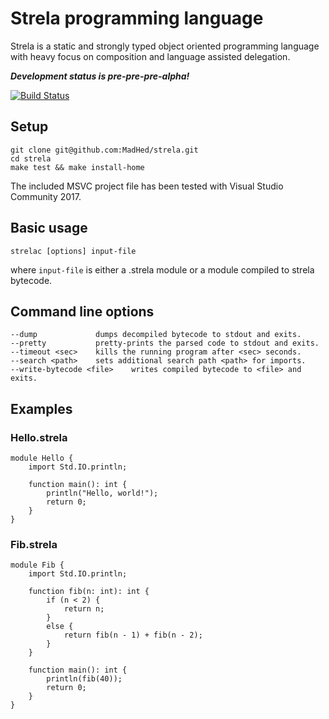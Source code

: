 # Strela programming language
Strela is a static and strongly typed object oriented programming language with heavy focus on composition and language assisted delegation.

***Development status is pre-pre-pre-alpha!***

[![Build Status](https://travis-ci.org/MadHed/strela.svg?branch=master)](https://travis-ci.org/MadHed/strela)

## Setup  
    git clone git@github.com:MadHed/strela.git  
    cd strela  
    make test && make install-home

The included MSVC project file has been tested with Visual Studio Community 2017.

## Basic usage
    strelac [options] input-file

where `input-file` is either a .strela module or a module compiled to strela bytecode.
    
## Command line options
    --dump             dumps decompiled bytecode to stdout and exits.
    --pretty           pretty-prints the parsed code to stdout and exits.
    --timeout <sec>    kills the running program after <sec> seconds.
    --search <path>    sets additional search path <path> for imports.
    --write-bytecode <file>    writes compiled bytecode to <file> and exits.

## Examples

### Hello.strela
    module Hello {
        import Std.IO.println;

        function main(): int {
            println("Hello, world!");
            return 0;
        }
    }

### Fib.strela
    module Fib {
        import Std.IO.println;

        function fib(n: int): int {
            if (n < 2) {
                return n;
            }
            else {
                return fib(n - 1) + fib(n - 2);
            }
        }

        function main(): int {
            println(fib(40));
            return 0;
        }
    }
